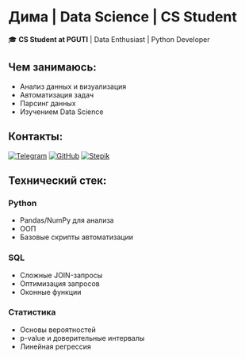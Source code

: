# Дима | Data Science | CS Student 

🎓 **CS Student at PGUTI** | Data Enthusiast | Python Developer

##  Чем занимаюсь:
-  Анализ данных и визуализация
-  Автоматизация задач
-  Парсинг данных
-  Изучением Data Science

##  Контакты:
[![Telegram](https://img.shields.io/badge/-@jakuzya-0088cc?style=for-the-badge&logo=Telegram)](https://t.me/jakuzya)
[![GitHub](https://img.shields.io/badge/-GitHub-181717?style=for-the-badge&logo=github)](https://github.com/0xJakuzya)
[![Stepik](https://img.shields.io/badge/-Stepik-00A5FF?style=for-the-badge&logo=appveyor)](https://stepik.org/users/595658756/profile)
##  Технический стек:

### **Python** 
- Pandas/NumPy для анализа
- ООП
- Базовые скрипты автоматизации

### **SQL** 
- Сложные JOIN-запросы
- Оптимизация запросов
- Оконные функции

### **Статистика** 
- Основы вероятностей
- p-value и доверительные интервалы
- Линейная регрессия


